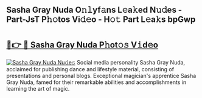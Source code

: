## Sasha Gray Nuda O𝚗𝚕yf𝚊ns L𝚎a𝚔ed N𝚞𝚍es - Part-JsT P𝚑𝚘tos Vi𝚍𝚎o - H𝚘𝚝 Part L𝚎a𝚔s bpGwp

# <h2><a href="http://kfdlvre.oniu.top/?m=Sasha+Gray+Nuda">🔗👉 🔴 Sasha Gray Nuda P𝚑ot𝚘𝚜 V𝚒d𝚎o</a></h2>

[![Sasha Gray Nuda Nu𝚍e𝚜](https://i.imgur.com/0qMVB7G.gif)](http://kfdlvre.oniu.top/?m=Sasha+Gray+Nuda)
Social media personality Sasha Gray Nuda, acclaimed for publishing dance and lifestyle material, consisting of presentations and personal blogs. Exceptional magician's apprentice Sasha Gray Nuda, famed for their remarkable abilities and accomplishments in learning the art of magic.  

